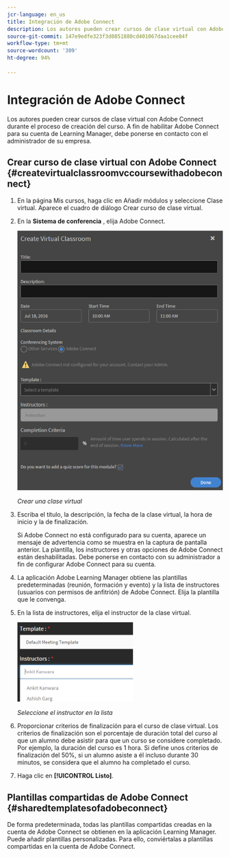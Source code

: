```yaml
---
jcr-language: en_us
title: Integración de Adobe Connect
description: Los autores pueden crear cursos de clase virtual con Adobe Connect durante el proceso de creación del curso. A fin de habilitar Adobe Connect para su cuenta de Learning Manager, debe ponerse en contacto con el administrador de su empresa.
source-git-commit: 147e9edfe323f3d0851880cd401067daa1cee84f
workflow-type: tm+mt
source-wordcount: '309'
ht-degree: 94%

---
```




# Integración de Adobe Connect

Los autores pueden crear cursos de clase virtual con Adobe Connect durante el proceso de creación del curso. A fin de habilitar Adobe Connect para su cuenta de Learning Manager, debe ponerse en contacto con el administrador de su empresa.

## Crear curso de clase virtual con Adobe Connect {#createvirtualclassroomvccoursewithadobeconnect}

1. En la página Mis cursos, haga clic en Añadir módulos y seleccione Clase virtual. Aparece el cuadro de diálogo Crear curso de clase virtual.
1. En la **Sistema de conferencia** , elija Adobe Connect.

   ![](assets/create-vc-author.png)

   *Crear una clase virtual*

1. Escriba el título, la descripción, la fecha de la clase virtual, la hora de inicio y la de finalización.

   Si Adobe Connect no está configurado para su cuenta, aparece un mensaje de advertencia como se muestra en la captura de pantalla anterior. La plantilla, los instructores y otras opciones de Adobe Connect están deshabilitadas. Debe ponerse en contacto con su administrador a fin de configurar Adobe Connect para su cuenta.

1. La aplicación Adobe Learning Manager obtiene las plantillas predeterminadas (reunión, formación y evento) y la lista de instructores (usuarios con permisos de anfitrión) de Adobe Connect. Elija la plantilla que le convenga.
1. En la lista de instructores, elija el instructor de la clase virtual.

   ![](assets/instructors-list-author.png)

   *Seleccione el instructor en la lista*

1. Proporcionar criterios de finalización para el curso de clase virtual. Los criterios de finalización son el porcentaje de duración total del curso al que un alumno debe asistir para que un curso se considere completado. Por ejemplo, la duración del curso es 1 hora. Si define unos criterios de finalización del 50%, si un alumno asiste a él incluso durante 30 minutos, se considera que el alumno ha completado el curso.
1. Haga clic en **[!UICONTROL Listo]**.

## Plantillas compartidas de Adobe Connect {#sharedtemplatesofadobeconnect}

De forma predeterminada, todas las plantillas compartidas creadas en la cuenta de Adobe Connect se obtienen en la aplicación Learning Manager. Puede añadir plantillas personalizadas. Para ello, conviértalas a plantillas compartidas en la cuenta de Adobe Connect.
